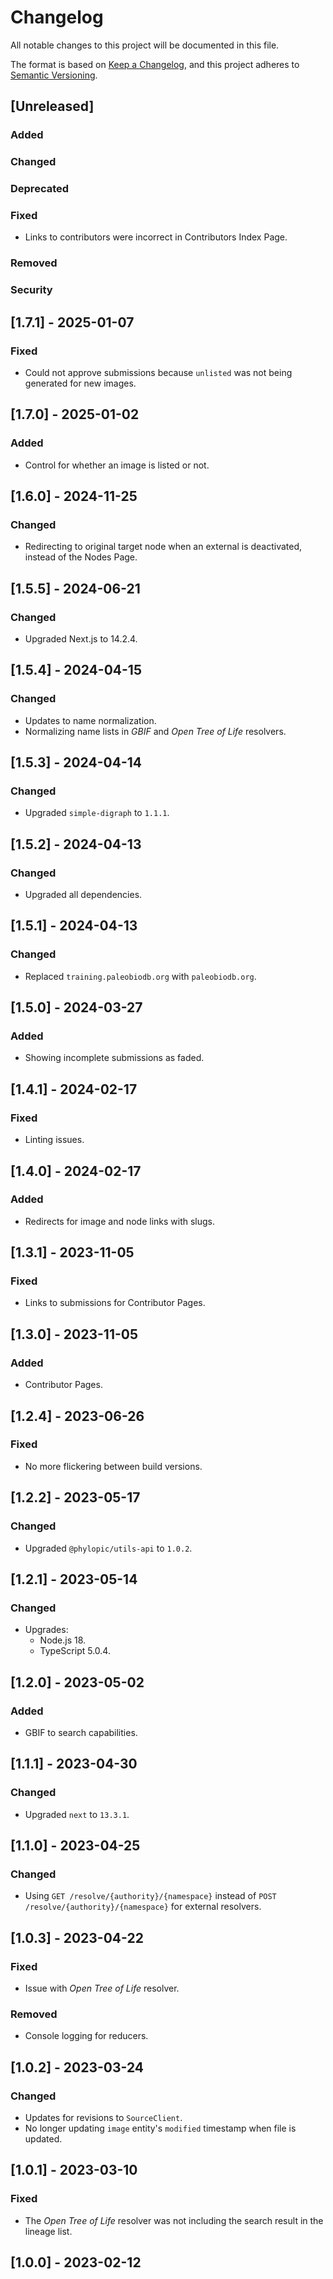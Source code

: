 # Changelog

All notable changes to this project will be documented in this file.

The format is based on [Keep a Changelog](https://keepachangelog.com/en/1.0.0/),
and this project adheres to [Semantic Versioning](https://semver.org/spec/v2.0.0.html).

## [Unreleased]

### Added

### Changed

### Deprecated

### Fixed

-   Links to contributors were incorrect in Contributors Index Page.

### Removed

### Security

## [1.7.1] - 2025-01-07

### Fixed

-   Could not approve submissions because `unlisted` was not being generated for new images.

## [1.7.0] - 2025-01-02

### Added

-   Control for whether an image is listed or not.

## [1.6.0] - 2024-11-25

### Changed

-   Redirecting to original target node when an external is deactivated, instead of the Nodes Page.

## [1.5.5] - 2024-06-21

### Changed

-   Upgraded Next.js to 14.2.4.

## [1.5.4] - 2024-04-15

### Changed

-   Updates to name normalization.
-   Normalizing name lists in _GBIF_ and _Open Tree of Life_ resolvers.

## [1.5.3] - 2024-04-14

### Changed

-   Upgraded `simple-digraph` to `1.1.1`.

## [1.5.2] - 2024-04-13

### Changed

-   Upgraded all dependencies.

## [1.5.1] - 2024-04-13

### Changed

-   Replaced `training.paleobiodb.org` with `paleobiodb.org`.

## [1.5.0] - 2024-03-27

### Added

-   Showing incomplete submissions as faded.

## [1.4.1] - 2024-02-17

### Fixed

-   Linting issues.

## [1.4.0] - 2024-02-17

### Added

-   Redirects for image and node links with slugs.

## [1.3.1] - 2023-11-05

### Fixed

-   Links to submissions for Contributor Pages.

## [1.3.0] - 2023-11-05

### Added

-   Contributor Pages.

## [1.2.4] - 2023-06-26

### Fixed

-   No more flickering between build versions.

## [1.2.2] - 2023-05-17

### Changed

-   Upgraded `@phylopic/utils-api` to `1.0.2`.

## [1.2.1] - 2023-05-14

### Changed

-   Upgrades:
    -   Node.js 18.
    -   TypeScript 5.0.4.

## [1.2.0] - 2023-05-02

### Added

-   GBIF to search capabilities.

## [1.1.1] - 2023-04-30

### Changed

-   Upgraded `next` to `13.3.1`.

## [1.1.0] - 2023-04-25

### Changed

-   Using `GET /resolve/{authority}/{namespace}` instead of `POST /resolve/{authority}/{namespace}` for external resolvers.

## [1.0.3] - 2023-04-22

### Fixed

-   Issue with _Open Tree of Life_ resolver.

### Removed

-   Console logging for reducers.

## [1.0.2] - 2023-03-24

### Changed

-   Updates for revisions to `SourceClient`.
-   No longer updating `image` entity's `modified` timestamp when file is updated.

## [1.0.1] - 2023-03-10

### Fixed

-   The _Open Tree of Life_ resolver was not including the search result in the lineage list.

## [1.0.0] - 2023-02-12
